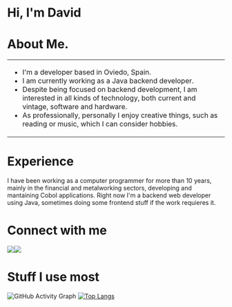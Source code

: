 <!--
**Virien84/Virien84** is a ✨ _special_ ✨ repository because its `README.md` (this file) appears on your GitHub profile.

Here are some ideas to get you started:

- 🔭 I’m currently working on ...
- 🌱 I’m currently learning ...
- 👯 I’m looking to collaborate on ...
- 🤔 I’m looking for help with ...
- 💬 Ask me about ...
- 📫 How to reach me: ...
- 😄 Pronouns: ...
- ⚡ Fun fact: ...
-->
# Hi, I'm David

# About Me.
<table>
<tr>
  <td valign="center">
    <ul>
      <li>I'm a developer based in Oviedo, Spain.
      <li>I am currently working as a Java backend developer.</li>
      <li>Despite being focused on backend development, I am interested in all kinds of technology, both current and vintage, software and hardware.</li>
      <li>As professionally, personally I enjoy creative things, such as reading or music, which I can consider hobbies.</li>
    </ul>
  </td>

</tr>
</table>

# Experience
<p>I have been working as a computer programmer for more than 10 years, mainly in the financial and metalworking sectors, developing and mantaining Cobol applications. Right now I'm a backend web developer using Java, sometimes doing some frontend stuff if the work requieres it. </p>

# Connect with me
<a href="http://www.linkedin.com/in/david-antón-álvarez-aa17a9229"><img src="https://img.icons8.com/fluency/96/000000/linkedin-circled.png"/></a><a href="mailto:david.anton.dev@gmail.com.com"><img src="https://img.icons8.com/fluency/96/000000/email-open.png"/></a>

# Stuff I use most
![GitHub Activity Graph](https://activity-graph.herokuapp.com/graph?username=Virien84&theme=react-dark&hide_border=true)
[![Top Langs](https://github-readme-stats.vercel.app/api/top-langs/?username=anuraghazra&layout=compact)](https://github.com/anuraghazra/github-readme-stats)



